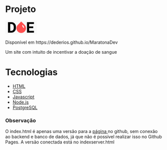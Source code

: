 # Projeto

<img src="public/logo.png" alt="DOE" width="100px" margin="60px 0">  
<p>Disponível em https://dederios.github.io/MaratonaDev</p>  
<p>Um site com intuito de incentivar a doação de sangue</p>  

# Tecnologias  
- [HTML](https://developer.mozilla.org/en-US/docs/Web/HTML)  
- [CSS](https://developer.mozilla.org/en-US/docs/Web/CSS/Reference)  
- [Javascript](https://developer.mozilla.org/en-US/docs/Web/JavaScript/Reference)  
- [Node.js](https://nodejs.org/en/)  
- [PostgreSQL](https://www.postgresql.org)  

### Observação
<p>O index.html é apenas uma versão para a <a href="https://dederios.github.io/MaratonaDev/" target="blank"> página </a> no github, sem conexão ao backend e banco de dados, já que não é possível realizar isso no Github Pages. A versão conectada está no indexserver.html</p>